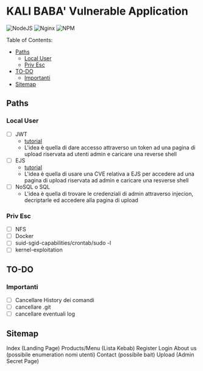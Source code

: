 # KALI BABA' Vulnerable Application

![NodeJS](https://img.shields.io/badge/node.js-6DA55F?style=for-the-badge&logo=node.js&logoColor=white)
![Nginx](https://img.shields.io/badge/nginx-%23009639.svg?style=for-the-badge&logo=nginx&logoColor=white)
![NPM](https://img.shields.io/badge/NPM-%23000000.svg?style=for-the-badge&logo=npm&logoColor=white)

 Table of Contents:

  - [Paths](#paths)
    - [Local User](#local-user)
    - [Priv Esc](#priv-esc)
  - [TO-DO](#to-do)
    - [Importanti](#importanti)
  - [Sitemap](#sitemap)

 ## Paths

 ### Local User

- [ ] JWT
  - [tutorial](https://www.section.io/engineering-education/how-to-build-authentication-api-with-jwt-token-in-nodejs/) 
  - L'idea è quella di dare accesso attraverso un token ad una pagina di upload riservata ad utenti admin e caricare una reverse shell
- [ ] EJS
  - [tutorial](https://dev.to/boiledsteak/simple-remote-code-execution-on-ejs-web-applications-with-express-fileupload-3325) 
  - L'idea è quella di usare una CVE relativa a EJS per accedere ad una pagina di upload riservata ad admin e caricare una resverse shell 
- [ ] NoSQL o SQL 
  - L'idea è quella di trovare le credenziali di admin attraverso injecion, decriptarle ed accedere alla pagina di upload 

 ### Priv Esc

 - [ ] NFS
 - [ ] Docker
 - [ ] suid-sgid-capabilities/crontab/sudo -l
 - [ ] kernel-exploitation

## TO-DO 

### Importanti

- [ ] Cancellare History dei comandi
- [ ] cancellare .git
- [ ] cancellare eventuali log

## Sitemap

Index (Landing Page)
Products/Menu (Lista Kebab)
Register 
Login
About us (possibile enumeration nomi utenti)
Contact (possibile bait)
Upload (Admin Secret Page)

